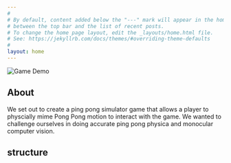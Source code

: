 ```yaml
---
#
# By default, content added below the "---" mark will appear in the home page
# between the top bar and the list of recent posts.
# To change the home page layout, edit the _layouts/home.html file.
# See: https://jekyllrb.com/docs/themes/#overriding-theme-defaults
#
layout: home
---
```


![Game Demo](https://www.stigaus.com/cdn/shop/files/stiga-one-star-multicolor-table-tennis-balls_tabletennisballs__t1400-1_6_1000x.png?v=1716929421)

## About

We set out to create a ping pong simulator game that allows a player to
physcially mime Pong Pong motion to interact with the game. We wanted
to challenge ourselves in doing accurate ping pong physica and monocular
computer vision.

## structure
